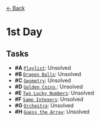 <div align="left">
  <a href="../README.md">← Back</a>
</div>

# 1st Day

## Tasks

- **#A** [`Playlist`](A%20-%20Playlist/A.pdf): Unsolved
- **#B** [`Dragon Balls`](B%20-%20Dragon%20Balls/B.pdf): Unsolved
- **#C** [`Geometry`](C%20-%20Geometry/C.pdf): Unsolved
- **#D** [`Golden Coins` ](D%20-%20Golden%20Coins/D.pdf): Unsolved
- **#E** [`Two Lucky Numbers`](E%20-%20Two%20Lucky%20Numbers/E.pdf): Unsolved
- **#F** [`Same Integers`](F%20-%20Same%20Integers/F.pdf): Unsolved
- **#G** [`Orchestra`](G%20-%20Orchestra/G.pdf): Unsolved
- **#H** [`Guess the Array`](H%20-%20Guess%20the%20Array/H.pdf): Unsolved